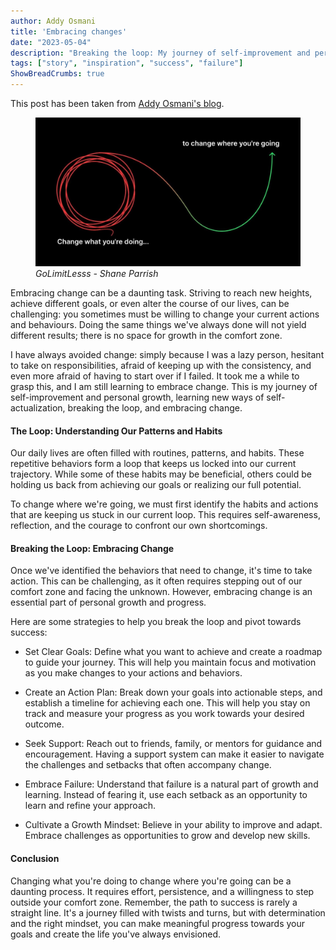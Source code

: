 ```yaml
---
author: Addy Osmani
title: 'Embracing changes'
date: "2023-05-04"
description: "Breaking the loop: My journey of self-improvement and personal growth"
tags: ["story", "inspiration", "success", "failure"]
ShowBreadCrumbs: true 
---
```

This post has been taken from [Addy Osmani's blog](https://addyosmani.com/blog/).

 <figure>
  <img
  src='/assets/img/change/change.jpeg' alt='change'>
  <i>GoLimitLesss - Shane Parrish</i>
 </figure>

Embracing change can be a daunting task. Striving to reach new heights, achieve different goals, or even alter the course of our lives, can be challenging: you sometimes must be willing to change your current actions and behaviours. Doing the same things we've always done will not yield different results; there is no space for growth in the comfort zone.

I have always avoided change: simply because I was a lazy person, hesitant to take on responsibilities, afraid of keeping up with the consistency, and even more afraid of having to start over if I failed. It took me a while to grasp this, and I am still learning to embrace change. This is my journey of self-improvement and personal growth, learning new ways of self-actualization, breaking the loop, and embracing change.

#### The Loop: Understanding Our Patterns and Habits

Our daily lives are often filled with routines, patterns, and habits. These repetitive behaviors form a loop that keeps us locked into our current trajectory. While some of these habits may be beneficial, others could be holding us back from achieving our goals or realizing our full potential.

To change where we're going, we must first identify the habits and actions that are keeping us stuck in our current loop. This requires self-awareness, reflection, and the courage to confront our own shortcomings.

#### Breaking the Loop: Embracing Change

Once we've identified the behaviors that need to change, it's time to take action. This can be challenging, as it often requires stepping out of our comfort zone and facing the unknown. However, embracing change is an essential part of personal growth and progress.

Here are some strategies to help you break the loop and pivot towards success:

- Set Clear Goals: Define what you want to achieve and create a roadmap to guide your journey. This will help you maintain focus and motivation as you make changes to your actions and behaviors.

- Create an Action Plan: Break down your goals into actionable steps, and establish a timeline for achieving each one. This will help you stay on track and measure your progress as you work towards your desired outcome.

- Seek Support: Reach out to friends, family, or mentors for guidance and encouragement. Having a support system can make it easier to navigate the challenges and setbacks that often accompany change.

- Embrace Failure: Understand that failure is a natural part of growth and learning. Instead of fearing it, use each setback as an opportunity to learn and refine your approach.

- Cultivate a Growth Mindset: Believe in your ability to improve and adapt. Embrace challenges as opportunities to grow and develop new skills.

#### Conclusion

Changing what you're doing to change where you're going can be a daunting process. It requires effort, persistence, and a willingness to step outside your comfort zone. Remember, the path to success is rarely a straight line. It's a journey filled with twists and turns, but with determination and the right mindset, you can make meaningful progress towards your goals and create the life you've always envisioned.
